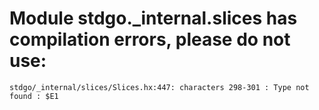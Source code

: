 # Module stdgo._internal.slices has compilation errors, please do not use:
```
stdgo/_internal/slices/Slices.hx:447: characters 298-301 : Type not found : $E1

```

